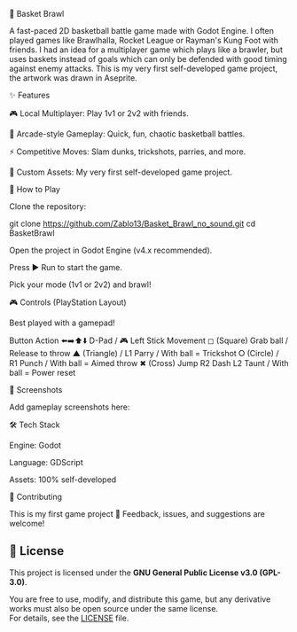 🏀 Basket Brawl

A fast-paced 2D basketball battle game made with Godot Engine. I often played games like Brawlhalla, Rocket League or Rayman's Kung Foot with friends. I had an idea for a multiplayer game which plays like a brawler, but uses baskets instead of goals which can only be defended with good timing against enemy attacks.
This is my very first self-developed game project, the artwork was drawn in Aseprite.

✨ Features

🎮 Local Multiplayer: Play 1v1 or 2v2 with friends.

🏀 Arcade-style Gameplay: Quick, fun, chaotic basketball battles.

⚡ Competitive Moves: Slam dunks, trickshots, parries, and more.

🎨 Custom Assets: My very first self-developed game project.



🚀 How to Play

Clone the repository:

git clone https://github.com/Zablo13/Basket_Brawl_no_sound.git
cd BasketBrawl


Open the project in Godot Engine (v4.x recommended).

Press ▶ Run to start the game.

Pick your mode (1v1 or 2v2) and brawl!



🎮 Controls (PlayStation Layout)

Best played with a gamepad!

Button                                         Action
⬅️➡️⬆️⬇️ D-Pad / 🎮 Left Stick        Movement
◻ (Square)	                            Grab ball / Release to throw
▲ (Triangle) / L1                        Parry / With ball = Trickshot
⭘ (Circle) / R1	                        Punch / With ball = Aimed throw
✖ (Cross)	                            Jump
R2	                                     Dash
L2	                                     Taunt / With ball = Power reset


📸 Screenshots

Add gameplay screenshots here:



🛠️ Tech Stack

Engine: Godot

Language: GDScript

Assets: 100% self-developed

🤝 Contributing

This is my first game project 🎉 Feedback, issues, and suggestions are welcome!

## 📜 License

This project is licensed under the **GNU General Public License v3.0 (GPL-3.0)**.

You are free to use, modify, and distribute this game, but any derivative works must also be open source under the same license.  
For details, see the [LICENSE](./LICENSE) file.

